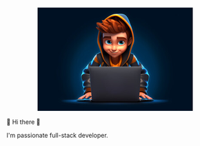 <p align="center">
    <img src="images/cute_dev.jpg" alt="Description of the image" />
</p>

 🤩 Hi there 🤩

 I'm passionate full-stack developer.
